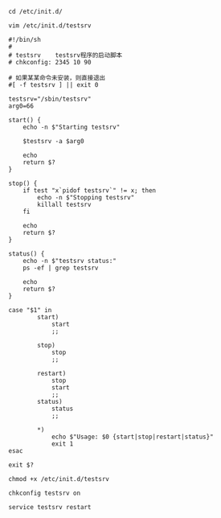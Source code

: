 
    cd /etc/init.d/

    vim /etc/init.d/testsrv

```shell
#!/bin/sh
#
# testsrv    testsrv程序的启动脚本
# chkconfig: 2345 10 90

# 如果某某命令未安装，则直接退出
#[ -f testsrv ] || exit 0

testsrv="/sbin/testsrv"
arg0=66

start() {
    echo -n $"Starting testsrv"
    
    $testsrv -a $arg0

    echo
    return $?
}

stop() {
    if test "x`pidof testsrv`" != x; then
        echo -n $"Stopping testsrv"
        killall testsrv
    fi
    
    echo
    return $?
}

status() {
    echo -n $"testsrv status:"
    ps -ef | grep testsrv
    
    echo
    return $?
}

case "$1" in
        start)
            start
            ;;

        stop)
            stop
            ;;

        restart)
            stop
            start
            ;;
        status)
            status
            ;;

        *)
            echo $"Usage: $0 {start|stop|restart|status}"
            exit 1
esac

exit $?
```

    chmod +x /etc/init.d/testsrv

    chkconfig testsrv on

    service testsrv restart
